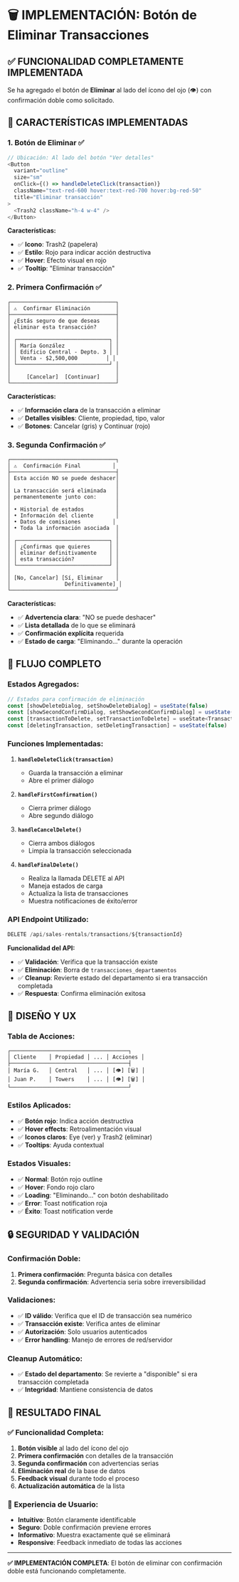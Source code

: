 # 🗑️ IMPLEMENTACIÓN: Botón de Eliminar Transacciones

## ✅ **FUNCIONALIDAD COMPLETAMENTE IMPLEMENTADA**

Se ha agregado el botón de **Eliminar** al lado del ícono del ojo (👁️) con confirmación doble como solicitado.

## 🎯 **CARACTERÍSTICAS IMPLEMENTADAS**

### 1. **Botón de Eliminar** ✅
```javascript
// Ubicación: Al lado del botón "Ver detalles"
<Button
  variant="outline"
  size="sm"
  onClick={() => handleDeleteClick(transaction)}
  className="text-red-600 hover:text-red-700 hover:bg-red-50"
  title="Eliminar transacción"
>
  <Trash2 className="h-4 w-4" />
</Button>
```

**Características:**
- ✅ **Icono**: Trash2 (papelera)
- ✅ **Estilo**: Rojo para indicar acción destructiva
- ✅ **Hover**: Efecto visual en rojo
- ✅ **Tooltip**: "Eliminar transacción"

### 2. **Primera Confirmación** ✅
```
┌─────────────────────────────────┐
│ ⚠️  Confirmar Eliminación        │
├─────────────────────────────────┤
│ ¿Estás seguro de que deseas     │
│ eliminar esta transacción?      │
│                                 │
│ ┌─────────────────────────────┐ │
│ │ María González              │ │
│ │ Edificio Central - Depto. 3 │ │
│ │ Venta - $2,500,000         │ │
│ └─────────────────────────────┘ │
│                                 │
│     [Cancelar]  [Continuar]     │
└─────────────────────────────────┘
```

**Características:**
- ✅ **Información clara** de la transacción a eliminar
- ✅ **Detalles visibles**: Cliente, propiedad, tipo, valor
- ✅ **Botones**: Cancelar (gris) y Continuar (rojo)

### 3. **Segunda Confirmación** ✅
```
┌─────────────────────────────────┐
│ ⚠️  Confirmación Final          │
├─────────────────────────────────┤
│ Esta acción NO se puede deshacer│
│                                 │
│ La transacción será eliminada   │
│ permanentemente junto con:      │
│                                 │
│ • Historial de estados          │
│ • Información del cliente       │
│ • Datos de comisiones          │
│ • Toda la información asociada  │
│                                 │
│ ┌─────────────────────────────┐ │
│ │ ¿Confirmas que quieres      │ │
│ │ eliminar definitivamente    │ │
│ │ esta transacción?           │ │
│ └─────────────────────────────┘ │
│                                 │
│ [No, Cancelar] [Sí, Eliminar    │
│                 Definitivamente] │
└─────────────────────────────────┘
```

**Características:**
- ✅ **Advertencia clara**: "NO se puede deshacer"
- ✅ **Lista detallada** de lo que se eliminará
- ✅ **Confirmación explícita** requerida
- ✅ **Estado de carga**: "Eliminando..." durante la operación

## 🔧 **FLUJO COMPLETO**

### **Estados Agregados:**
```javascript
// Estados para confirmación de eliminación
const [showDeleteDialog, setShowDeleteDialog] = useState(false)
const [showSecondConfirmDialog, setShowSecondConfirmDialog] = useState(false)
const [transactionToDelete, setTransactionToDelete] = useState<Transaction | null>(null)
const [deletingTransaction, setDeletingTransaction] = useState(false)
```

### **Funciones Implementadas:**

1. **`handleDeleteClick(transaction)`**
   - Guarda la transacción a eliminar
   - Abre el primer diálogo

2. **`handleFirstConfirmation()`**
   - Cierra primer diálogo
   - Abre segundo diálogo

3. **`handleCancelDelete()`**
   - Cierra ambos diálogos
   - Limpia la transacción seleccionada

4. **`handleFinalDelete()`**
   - Realiza la llamada DELETE al API
   - Maneja estados de carga
   - Actualiza la lista de transacciones
   - Muestra notificaciones de éxito/error

### **API Endpoint Utilizado:**
```javascript
DELETE /api/sales-rentals/transactions/${transactionId}
```

**Funcionalidad del API:**
- ✅ **Validación**: Verifica que la transacción existe
- ✅ **Eliminación**: Borra de `transacciones_departamentos`
- ✅ **Cleanup**: Revierte estado del departamento si era transacción completada
- ✅ **Respuesta**: Confirma eliminación exitosa

## 🎨 **DISEÑO Y UX**

### **Tabla de Acciones:**
```
┌─────────────────────────────────────┐
│ Cliente    │ Propiedad │ ... │ Acciones │
├─────────────────────────────────────┤
│ María G.   │ Central   │ ... │ [👁️] [🗑️] │
│ Juan P.    │ Towers    │ ... │ [👁️] [🗑️] │
└─────────────────────────────────────┘
```

### **Estilos Aplicados:**
- ✅ **Botón rojo**: Indica acción destructiva
- ✅ **Hover effects**: Retroalimentación visual
- ✅ **Iconos claros**: Eye (ver) y Trash2 (eliminar)
- ✅ **Tooltips**: Ayuda contextual

### **Estados Visuales:**
- ✅ **Normal**: Botón rojo outline
- ✅ **Hover**: Fondo rojo claro
- ✅ **Loading**: "Eliminando..." con botón deshabilitado
- ✅ **Error**: Toast notification roja
- ✅ **Éxito**: Toast notification verde

## 🔒 **SEGURIDAD Y VALIDACIÓN**

### **Confirmación Doble:**
1. **Primera confirmación**: Pregunta básica con detalles
2. **Segunda confirmación**: Advertencia seria sobre irreversibilidad

### **Validaciones:**
- ✅ **ID válido**: Verifica que el ID de transacción sea numérico
- ✅ **Transacción existe**: Verifica antes de eliminar
- ✅ **Autorización**: Solo usuarios autenticados
- ✅ **Error handling**: Manejo de errores de red/servidor

### **Cleanup Automático:**
- ✅ **Estado del departamento**: Se revierte a "disponible" si era transacción completada
- ✅ **Integridad**: Mantiene consistencia de datos

## 🚀 **RESULTADO FINAL**

### ✅ **Funcionalidad Completa:**
1. **Botón visible** al lado del ícono del ojo
2. **Primera confirmación** con detalles de la transacción
3. **Segunda confirmación** con advertencias serias
4. **Eliminación real** de la base de datos
5. **Feedback visual** durante todo el proceso
6. **Actualización automática** de la lista

### 🎯 **Experiencia de Usuario:**
- **Intuitivo**: Botón claramente identificable
- **Seguro**: Doble confirmación previene errores
- **Informativo**: Muestra exactamente qué se eliminará
- **Responsive**: Feedback inmediato de todas las acciones

---

**✅ IMPLEMENTACIÓN COMPLETA**: El botón de eliminar con confirmación doble está funcionando completamente.
